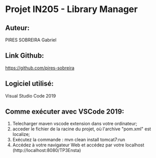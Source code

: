 # Projet IN205 - Library Manager

## Auteur:

PIRES SOBREIRA Gabriel

## Link Github:
https://github.com/pires-sobreira

## Logiciel utilisé:
Visual Studio Code 2019

## Comme exécuter avec VSCode 2019:
1. Telecharger maven vscode extension dans votre ordinateur;
2. acceder le fichier de la racine du projet, où l'archive "pom.xml" est localize;
3. Exécutez la commande : 
    mvn clean install tomcat7:run
4. Accédez à votre navigateur Web et accédez par votre  localhost (http://localhost:8080/TP3Ensta)


